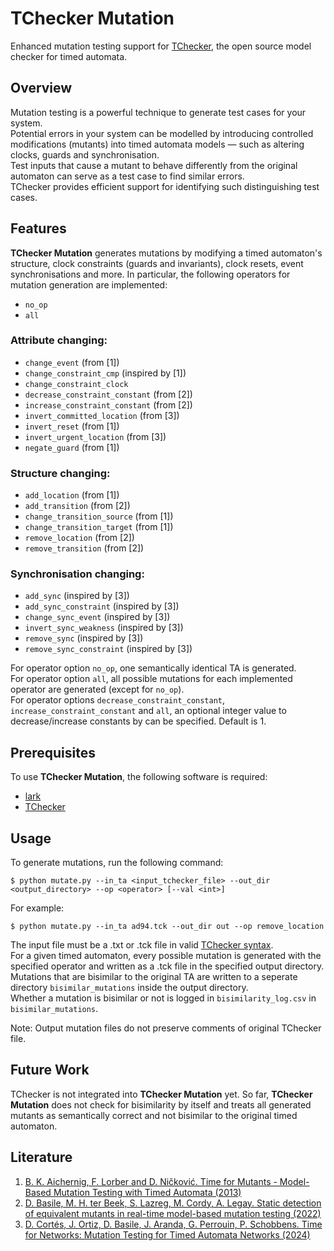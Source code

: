 # TChecker Mutation

Enhanced mutation testing support for [TChecker](https://github.com/Echtzeitsysteme/tchecker/), the open source model checker for timed automata.

## Overview

Mutation testing is a powerful technique to generate test cases for your system.  
Potential errors in your system can be modelled by introducing controlled modifications (mutants) into timed automata models — such as altering clocks, guards and synchronisation.  
Test inputs that cause a mutant to behave differently from the original automaton can serve as a test case to find similar errors.  
TChecker provides efficient support for identifying such distinguishing test cases.

## Features

**TChecker Mutation** generates mutations by modifying a timed automaton's structure, clock constraints (guards and invariants), clock resets, event synchronisations and more.
In particular, the following operators for mutation generation are implemented:

- `no_op`
- `all`

### Attribute changing:

- `change_event` (from [1])
- `change_constraint_cmp` (inspired by [1])
- `change_constraint_clock`
- `decrease_constraint_constant` (from [2])
- `increase_constraint_constant` (from [2])
- `invert_committed_location` (from [3])
- `invert_reset` (from [1])
- `invert_urgent_location` (from [3])
- `negate_guard` (from [1])

### Structure changing:

- `add_location` (from [1])
- `add_transition` (from [2])
- `change_transition_source` (from [1])
- `change_transition_target` (from [1])
- `remove_location` (from [2])
- `remove_transition` (from [2])

### Synchronisation changing:

- `add_sync` (inspired by [3])
- `add_sync_constraint` (inspired by [3])
- `change_sync_event` (inspired by [3])
- `invert_sync_weakness` (inspired by [3])
- `remove_sync` (inspired by [3])
- `remove_sync_constraint` (inspired by [3])

For operator option `no_op`, one semantically identical TA is generated.  
For operator option `all`, all possible mutations for each implemented operator are generated (except for `no_op`).  
For operator options `decrease_constraint_constant`, `increase_constraint_constant` and `all`, an optional integer value to decrease/increase constants by can be specified. 
Default is 1.

## Prerequisites

To use **TChecker Mutation**, the following software is required:

- [lark](https://github.com/lark-parser/lark)
- [TChecker](https://github.com/Echtzeitsysteme/tchecker/)

## Usage

To generate mutations, run the following command:

```
$ python mutate.py --in_ta <input_tchecker_file> --out_dir <output_directory> --op <operator> [--val <int>]
```

For example:
```
$ python mutate.py --in_ta ad94.tck --out_dir out --op remove_location
```

The input file must be a .txt or .tck file in valid [TChecker syntax](https://github.com/ticktac-project/tchecker/wiki/TChecker-file-format).  
For a given timed automaton, every possible mutation is generated with the specified operator and written as a .tck file in the specified output directory.  
Mutations that are bisimilar to the original TA are written to a seperate directory `bisimilar_mutations` inside the output directory.  
Whether a mutation is bisimilar or not is logged in `bisimilarity_log.csv` in `bisimilar_mutations`.

Note: Output mutation files do not preserve comments of original TChecker file.

## Future Work

TChecker is not integrated into **TChecker Mutation** yet.
So far, **TChecker Mutation** does not check for bisimilarity by itself and treats all generated mutants as semantically correct and not bisimilar to the original timed automaton.

## Literature

1. [B. K. Aichernig, F. Lorber and D. Ničković. Time for Mutants - Model-Based Mutation Testing with Timed Automata (2013)](http://www.ist.tugraz.at/aichernig/publications/papers/tap13-time.pdf)
2. [D. Basile, M. H. ter Beek, S. Lazreg, M. Cordy, A. Legay. Static detection of equivalent mutants in real-time model-based mutation testing (2022)](https://link.springer.com/article/10.1007/s10664-022-10149-y)
3. [D. Cortés, J. Ortiz, D. Basile, J. Aranda, G. Perrouin, P. Schobbens. Time for Networks: Mutation Testing for Timed Automata
Networks (2024)](https://ieeexplore.ieee.org/document/10555774)